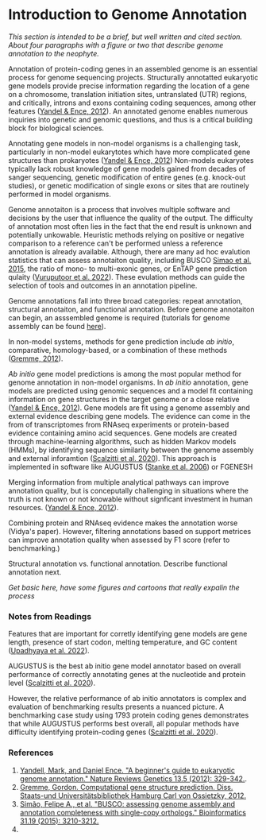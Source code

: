 # Introduction to Genome Annotation

*This section is intended to be a brief, but well written and cited section. About four paragraphs with a figure or two that describe genome annotation to the neophyte.*

Annotation of protein-coding genes in an assembled genome is an essential process for genome sequencing projects. Structurally annotatted eukaryotic gene models provide precise information regarding the location of a gene on a chromosome, translation initiation sites, untranslated (UTR) regions, and critically, introns and exons containing coding sequences, among other features ([Yandel & Ence, 2012](https://www.nature.com/articles/nrg3174)). An annotated genome enables numerous inquiries into genetic and genomic questions, and thus is a critical building block for biological sciences. 

Annotating gene models in non-model organisms is a challenging task, particularly in non-model eukarytotes which have more complicated gene structures than prokaryotes ([Yandel & Ence, 2012](https://www.nature.com/articles/nrg3174)) Non-models eukaryotes typically lack robust knowledge of gene models gained from decades of sanger sequencing, genetic modification of entire genes (e.g. knock-out studies), or genetic modification of single exons or sites that are routinely performed in model organisms. 

Genome annotaiton is a process that involves multiple software and decisions by the user that influence the quality of the output. The difficulty of annotation most often lies in the fact that the end result is unknown and potentially unkowable. Heuristic methods relying on positive or negative comparison to a reference can't be performed unless a reference annotation is already available. Although, there are many ad hoc evalution statistics that can assess annotaiton quality, including BUSCO [Simao et al. 2015](https://academic.oup.com/bioinformatics/article/31/19/3210/211866), the ratio of mono- to multi-exonic genes, or EnTAP gene prediction qulaity ([Vuruputoor et al. 2022](https://doi.org/10.1101/2022.10.03.510643)). These evulation methods can guide the selection of tools and outcomes in an annotation pipeline. 

Genome annotations fall into three broad categories: repeat annotation, structural annotaiton, and functional annotation. Before genome annotaiton can begin, an asssembled genome is required (tutorials for genome assembly can be found [here]()).

In non-model systems, methods for gene  prediction include *ab initio*, comparative, homology-based, or a combination of these methods ([Gremme, 2012](https://ediss.sub.uni-hamburg.de/handle/ediss/4964)).

*Ab initio* gene model predictions is among the most popular method for genome annotation in non-model organisms. In *ab initio* annotation, gene models are predicted using genomic sequences and a model fit containing information on gene structures in the target genome or a close relative ([Yandel & Ence, 2012](https://www.nature.com/articles/nrg3174)). Gene models are fit using a genome assembly and external evidence describing gene models. The evidence can come in the from of transcriptomes from RNAseq experiments or protein-based evidence containing amino acid sequences. Gene models are created through machine-learning algorithms, such as hidden Markov models (HMMs), by identifying sequence similarity between the genome assembly and external inforamtion ([Scalzitti et al. 2020](https://doi.org/10.1186/s12864-020-6707-9)). This approach is implemented in software like AUGUSTUS ([Stanke et al. 2006](https://doi.org/10.1186/1471-2105-7-62)) or FGENESH


Merging information from multiple analytical pathways can improve annotation quality, but is conceputally challenging in situations where the truth is not known or not knowable without signficant investment in human resources. ([Yandel & Ence, 2012](https://www.nature.com/articles/nrg3174)). 

Combining protein and RNAseq evidence makes the annotation worse (Vidya's paper). However, filtering annotations based on support metrices can improve annotation quality when assessed by F1 score (refer to benchmarking.)

Structural annotation vs. functional annotation. Describe functional annotation next.

*Get basic here, have some figures and cartoons that really expalin the process*


### Notes from Readings

Features that are important for corretly identifying gene models are gene length, presence of start codon, melting temperature, and GC content ([Upadhyaya et al. 2022](https://pubmed.ncbi.nlm.nih.gov/35736770/)).

AUGUSTUS is the best ab initio gene model annotator based on overall performance of correctly annotating genes at the nucleotide and protein level ([Scalzitti et al. 2020](https://bmcgenomics.biomedcentral.com/articles/10.1186/s12864-020-6707-9)). 

However, the relative performance of ab initio annotators is complex and evaluation of benchmarking results presents a nuanced picture. A benchmarking case study using 1793 protein coding genes demonstrates that while AUGUSTUS performs best overall, all popular methods have difficulty identifying protein-coding genes  ([Scalzitti et al. 2020](https://bmcgenomics.biomedcentral.com/articles/10.1186/s12864-020-6707-9)). 



### References

1. [Yandell, Mark, and Daniel Ence. "A beginner's guide to eukaryotic genome annotation." Nature Reviews Genetics 13.5 (2012): 329-342.](https://www.nature.com/articles/nrg3174).
2. [Gremme, Gordon. Computational gene structure prediction. Diss. Staats-und Universitätsbibliothek Hamburg Carl von Ossietzky, 2012.](https://ediss.sub.uni-hamburg.de/handle/ediss/4964)
3. [Simão, Felipe A., et al. "BUSCO: assessing genome assembly and annotation completeness with single-copy orthologs." Bioinformatics 31.19 (2015): 3210-3212.](https://academic.oup.com/bioinformatics/article/31/19/3210/211866)
4. []()